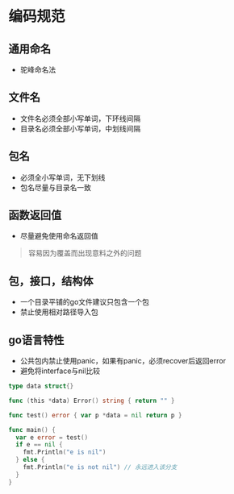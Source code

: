 # 编码规范
## 通用命名
* 驼峰命名法
 
## 文件名
* 文件名必须全部小写单词，下环线间隔
* 目录名必须全部小写单词，中划线间隔 

## 包名
* 必须全小写单词，无下划线
* 包名尽量与目录名一致

## 函数返回值
* 尽量避免使用命名返回值
> 容易因为覆盖而出现意料之外的问题

## 包，接口，结构体
* 一个目录平铺的go文件建议只包含一个包
* 禁止使用相对路径导入包

## go语言特性
* 公共包内禁止使用panic，如果有panic，必须recover后返回error
* 避免将interface与nil比较
```go
type data struct{}

func (this *data) Error() string { return "" }

func test() error { var p *data = nil return p }

func main() { 
  var e error = test() 
  if e == nil { 
    fmt.Println("e is nil")
  } else { 
    fmt.Println("e is not nil") // 永远进入该分支
  }
}
```

